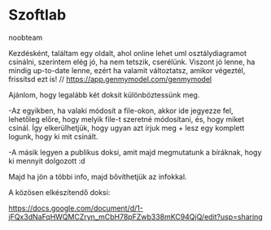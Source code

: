 Szoftlab
========

noobteam

Kezdésként, találtam egy oldalt, ahol online lehet uml osztálydiagramot csinálni, szerintem elég jó, ha nem tetszik, cserélünk. Viszont jó lenne, ha mindig up-to-date lenne, ezért ha valamit változtatsz, amikor végeztél, frissítsd ezt is!
// https://app.genmymodel.com/genmymodel



Ajánlom, hogy legalább két doksit különböztessünk meg.

-Az egyikben, ha valaki módosít a file-okon, akkor ide jegyezze fel, lehetőleg előre, hogy melyik file-t szeretné módosítani, és, hogy miket csinál. Így elkerülhetjük, hogy ugyan azt írjuk meg + lesz egy komplett logunk, hogy ki mit csinált.

-A másik legyen a publikus doksi, amit majd megmutatunk a bíráknak, hogy ki mennyit dolgozott :d

Majd ha jön a többi info, majd bővíthetjük az infokkal.


A közösen elkészítendő doksi:

https://docs.google.com/document/d/1-jFQx3dNaFqHWQMCZryn_mCbH78pFZwb338mKC94QjQ/edit?usp=sharing
